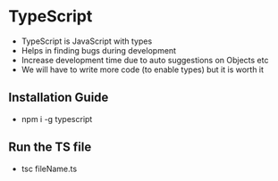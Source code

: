 # TypeScript

- TypeScript is JavaScript with types
- Helps in finding bugs during development
- Increase development time due to auto suggestions on Objects etc
- We will have to write more code (to enable types) but it is worth it

## Installation Guide

- npm i -g typescript

## Run the TS file

- tsc fileName.ts
